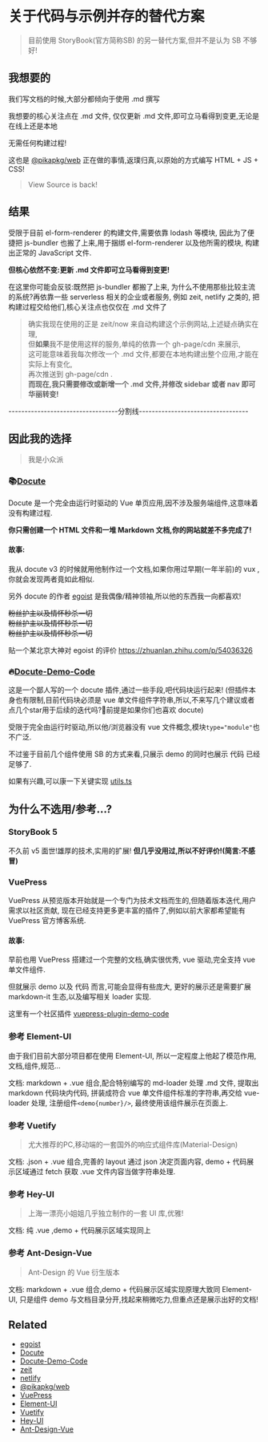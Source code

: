 [egoist]:https://github.com/egoist
[@pikapkg/web]:https://github.com/pikapkg/web

# 关于代码与示例并存的替代方案

> 目前使用 StoryBook(官方简称SB) 的另一替代方案,但并不是认为 SB 不够好!

## 我想要的

我们写文档的时候,大部分都倾向于使用 .md 撰写

我想要的核心关注点在 .md 文件,
仅仅更新 .md 文件,即可立马看得到变更,无论是在线上还是本地

无需任何构建过程!

这也是 [@pikapkg/web] 正在做的事情,返璞归真,以原始的方式编写 HTML + JS + CSS!

> View Source is back!

## 结果

受限于目前 el-form-renderer 的构建文件,需要依靠 lodash 等模块,
因此为了便捷把 js-bundler 也搬了上来,用于捆绑 el-form-renderer 以及他所需的模块,
构建出正常的 JavaScript 文件.

**但核心依然不变:更新 .md 文件即可立马看得到变更!**

在这里你可能会反驳:既然把 js-bundler 都搬了上来,
为什么不使用那些比较主流的系统?再依靠一些 serverless 相关的企业或者服务,
例如 zeit, netlify 之类的,
把构建过程交给他们,核心关注点也仅仅在 .md 文件了

> 确实我现在使用的正是 zeit/now 来自动构建这个示例网站,上述疑点确实在理,  
> 但**如果**我不是使用这样的服务,单纯的依靠一个 gh-page/cdn 来展示,  
> 这可能意味着我每次修改一个 .md 文件,都要在本地构建出整个应用,才能在实际上有变化,  
> 再次推送到 gh-page/cdn .  
> **而现在,我只需要修改或新增一个 .md 文件,并修改 sidebar 或者 nav 即可华丽转变!**


----------------------------------分割线----------------------------------


## 因此我的选择

> 我是小众派

### 📚[Docute](https://docute.org)

Docute 是一个完全由运行时驱动的 Vue 单页应用,因不涉及服务端组件,这意味着没有构建过程.

**你只需创建一个 HTML 文件和一堆 Markdown 文档,你的网站就差不多完成了!**

####  故事:

我从 docute v3 的时候就用他制作过一个文档,如果你用过早期(一年半前)的 vux ,
你就会发现两者竟如此相似.

另外 docute 的作者 [egoist] 是我偶像/精神领袖,所以他的东西我一向都喜欢!

~~粉丝护主以及情怀秒杀一切~~  
~~粉丝护主以及情怀秒杀一切~~  
~~粉丝护主以及情怀秒杀一切~~

贴一个某北京大神对 egoist 的评价 https://zhuanlan.zhihu.com/p/54036326

### 🔥[Docute-Demo-Code](https://github.com/evillt/docute-demo-code)

这是一个鄙人写的一个 docute 插件,通过一些手段,吧代码块运行起来!
(但插件本身也有限制,目前代码块必须是 vue 单文件组件字符串,所以,不来写几个建议或者点几个star用于后续的迭代吗?🤗前提是如果你们也喜欢 docute)

受限于完全由运行时驱动,所以他/浏览器没有 vue 文件概念,模块`type="module"`也不广泛.

不过鉴于目前几个组件使用 SB 的方式来看,只展示 demo 的同时也展示 代码 已经足够了.

如果有兴趣,可以康一下关键实现 [utils.ts](https://github.com/evillt/docute-demo-code/blob/master/src/utils.ts)

## 为什么不选用/参考...?

### StoryBook 5

不久前 v5 面世!雄厚的技术,实用的扩展!
**但几乎没用过,所以不好评价!(简言:不感冒)**

### VuePress

VuePress 从预览版本开始就是一个专门为技术文档而生的,但随着版本迭代,用户需求以社区贡献,
现在已经支持更多更丰富的插件了,例如以前大家都希望能有 VuePress 官方博客系统.

#### 故事:

早前也用 VuePress 搭建过一个完整的文档,确实很优秀, vue 驱动,完全支持 vue 单文件组件.

但就展示 demo 以及 代码 而言,可能会显得有些庞大,
更好的展示还是需要扩展
markdown-it 生态,以及编写相关 loader 实现.

这里有一个社区插件 [vuepress-plugin-demo-code](https://github.com/BuptStEve/vuepress-plugin-demo-code)

### 参考 Element-UI

由于我们目前大部分项目都在使用 Element-UI,
所以一定程度上他起了模范作用,文档,组件,规范...

文档: markdown + .vue 组合,配合特别编写的 md-loader 处理 .md 文件,
提取出 markdown 代码块内代码,
拼装成符合 vue 单文件组件标准的字符串,再交给 vue-loader 处理,
注册组件`<demo{number}/>`,
最终使用该组件展示在页面上.

### 参考 Vuetify

> 尤大推荐的PC,移动端的一套国外的响应式组件库(Material-Design)

文档: .json + .vue 组合,完善的 layout 通过 json 决定页面内容,
demo + 代码展示区域通过 fetch 获取 .vue 文件内容当做字符串处理.

### 参考 Hey-UI

> 上海一漂亮小姐姐几乎独立制作的一套 UI 库,优雅!

文档: 纯 .vue ,demo + 代码展示区域实现同上

### 参考 Ant-Design-Vue

> Ant-Design 的 Vue 衍生版本

文档: markdown + .vue 组合,demo + 代码展示区域实现原理大致同 Element-UI,
只是组件 demo 与文档目录分开,找起来稍微吃力,但重点还是展示出好的文档!

## Related

- [egoist]
- [Docute](https://github.com/egoist/docute)
- [Docute-Demo-Code](https://github.com/evillt/docute-demo-code)
- [zeit](https://zeit.co)
- [netlify](https://netlify.com)
- [@pikapkg/web]
- [VuePress](https://github.com/vuejs/vuepress)
- [Element-UI](https://github.com/ElemeFE/element)
- [Vuetify](https://github.com/vuetifyjs/vuetify)
- [Hey-UI](https://github.com/heyui/heyui)
- [Ant-Design-Vue](https://github.com/vueComponent/ant-design-vue)
